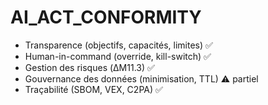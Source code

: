 # AI_ACT_CONFORMITY

- Transparence (objectifs, capacités, limites) ✅
- Human-in-command (override, kill-switch) ✅
- Gestion des risques (ΔM11.3) ✅
- Gouvernance des données (minimisation, TTL) ⚠️ partiel
- Traçabilité (SBOM, VEX, C2PA) ✅
